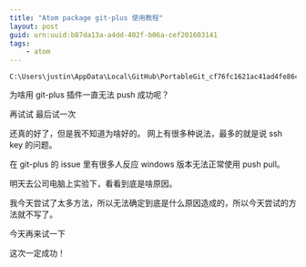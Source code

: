```yaml
---
title: "Atom package git-plus 使用教程"
layout: post
guid: urn:uuid:b87da13a-a4dd-402f-b06a-cef201603141
tags:
    - atom
---
```


```
C:\Users\justin\AppData\Local\GitHub\PortableGit_cf76fc1621ac41ad4fe86c420ab5ff403f1808b9\cmd\git.exe
```


为啥用 git-plus 插件一直无法 push 成功呢？

再试试
最后试一次

还真的好了，但是我不知道为啥好的。
网上有很多种说法，最多的就是说 ssh key 的问题。

在 git-plus 的 issue 里有很多人反应 windows 版本无法正常使用 push pull。

明天去公司电脑上实验下，看看到底是啥原因。

我今天尝试了太多方法，所以无法确定到底是什么原因造成的，所以今天尝试的方法就不写了。

今天再来试一下

这次一定成功！
